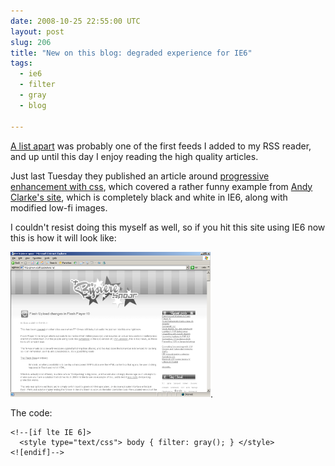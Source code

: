 ```yaml
---
date: 2008-10-25 22:55:00 UTC
layout: post
slug: 206
title: "New on this blog: degraded experience for IE6"
tags:
  - ie6
  - filter
  - gray
  - blog

---
```

<p><a href="http://www.alistapart.com/">A list apart</a> was probably one of the first feeds I added to my RSS reader, and up until this day I enjoy reading the high quality articles.</p>

<p>Just last Tuesday they published an article around <a href="http://www.alistapart.com/articles/progressiveenhancementwithcss">progressive enhancement with css</a>, which covered a rather funny example from <a href="http://www.stuffandnonsense.co.uk/index.php/">Andy Clarke's site</a>, which is completely black and white in IE6, along with modified low-fi images.</p>

<p>I couldn't resist doing this myself as well, so if you hit this site using IE6 now this is how it will look like:</p>

<p><a href="/resources/images/posts/rooftop_ie6.png"><img src="/resources/images/posts/rooftop_ie6.png" alt="IE6!" width="320" /></a>.</p>

<p>The code:</p>

```
<!--[if lte IE 6]>
  <style type="text/css"> body { filter: gray(); } </style>	
<![endif]-->
```

